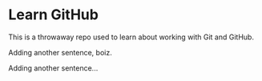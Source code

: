 # Learn GitHub

This is a throwaway repo used to learn about working with Git and GitHub.

Adding another sentence, boiz. 

Adding another sentence...

